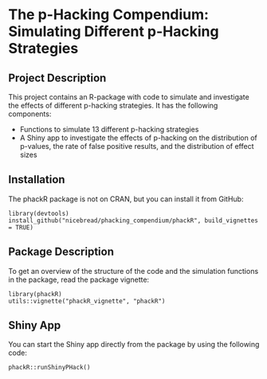 # The p-Hacking Compendium: Simulating Different p-Hacking Strategies

## Project Description
This project contains an R-package with code to simulate and investigate the effects of different p-hacking strategies. It has the following components:
* Functions to simulate 13 different p-hacking strategies
* A Shiny app to investigate the effects of p-hacking on the distribution of p-values, the rate of false positive results, and the distribution of effect sizes

## Installation
The phackR package is not on CRAN, but you can install it from GitHub:

```
library(devtools)
install_github("nicebread/phacking_compendium/phackR", build_vignettes = TRUE)
```

## Package Description
To get an overview of the structure of the code and the simulation functions in the package, read the package vignette:

```
library(phackR)
utils::vignette("phackR_vignette", "phackR")
```

## Shiny App
You can start the Shiny app directly from the package by using the following code:

```
phackR::runShinyPHack()
```





